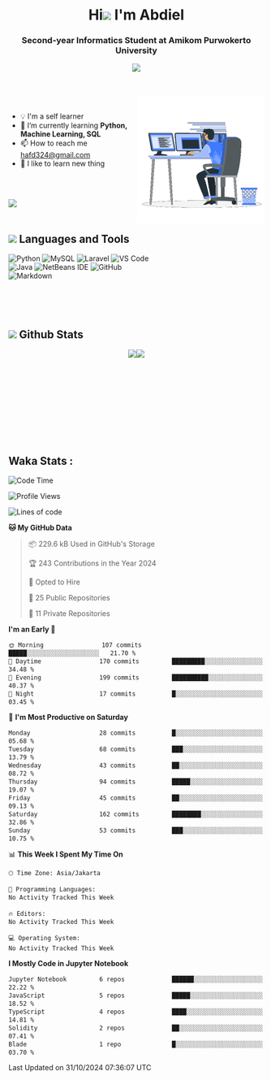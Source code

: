 
<h1 align="center"><b>Hi<img src="https://media.giphy.com/media/hvRJCLFzcasrR4ia7z/giphy.gif" width="35"> I'm Abdiel </b></h1>

<h3 align="center"> Second-year Informatics Student at Amikom Purwokerto University </h3>

<div align='center'>
	
![](https://komarev.com/ghpvc/?username=dlzcods&style=for-the-badge)
	
</div>
<br>

<picture> <img align="right" src="https://github.com/0xAbdulKhalid/0xAbdulKhalid/raw/main/assets/mdImages/Right_Side.gif" width = 250px></picture>

<br>

- 💡 I'm a self learner
- 🌱 I’m currently learning **Python, Machine Learning, SQL**
- 📫 How to reach me [hafd324@gmail.com](mailto:hafd324d@gmail.com)
- 📃 I like to learn new thing

<br><br>

<img src="https://user-images.githubusercontent.com/73097560/115834477-dbab4500-a447-11eb-908a-139a6edaec5c.gif"><br><br>

## <img src="https://media2.giphy.com/media/QssGEmpkyEOhBCb7e1/giphy.gif?cid=ecf05e47a0n3gi1bfqntqmob8g9aid1oyj2wr3ds3mg700bl&rid=giphy.gif" width ="25"><b> Languages and Tools</b>

![Python](https://img.shields.io/badge/Python%20-FFFFFF.svg?style=for-the-badge&logo=python&logoColor=blue)
![MySQL](https://img.shields.io/badge/MySQL-FFFFFF?style=for-the-badge&logo=mysql&logoColor=blue)
![Laravel](https://img.shields.io/badge/laravel-FFFFFF.svg?style=for-the-badge&logo=laravel&logoColor=blue)
![VS Code](https://img.shields.io/badge/VS%20Code-FFFFFF.svg?style=for-the-badge&logo=visual-studio-code&logoColor=blue)
<br>
![Java](https://img.shields.io/badge/Java-FFFFFF?style=for-the-badge&logo=openjdk&logoColor=blue)
![NetBeans IDE](https://img.shields.io/badge/NetBeans%20IDE-FFFFFF.svg?style=for-the-badge&logo=apache-netbeans-ide&logoColor=blue)
![GitHub](https://img.shields.io/badge/github-FFFFFF.svg?style=for-the-badge&logo=github&logoColor=blue)
<br>
![Markdown](https://img.shields.io/badge/markdown-FFFFFF.svg?style=for-the-badge&logo=markdown&logoColor=blue)

<br>
<br>
<br>


## <img src="https://media.giphy.com/media/iY8CRBdQXODJSCERIr/giphy.gif" width="35"><b> Github Stats </b>

<div  style="display: flex; flex-wrap: wrap; justify-content: center;">
   <img height="160em" src="https://github-readme-stats.vercel.app/api?username=dlzcods&show_icons=true&theme=default" />
   <img height="160em" src="https://github-readme-stats.vercel.app/api/top-langs/?username=dlzcods&layout=compact" />
</div>



<br>

## Waka Stats :

<!--START_SECTION:waka-->
![Code Time](http://img.shields.io/badge/Code%20Time-204%20hrs%2046%20mins-blue)

![Profile Views](http://img.shields.io/badge/Profile%20Views-2-blue)

![Lines of code](https://img.shields.io/badge/From%20Hello%20World%20I%27ve%20Written-988.4%20thousand%20lines%20of%20code-blue)

**🐱 My GitHub Data** 

> 📦 229.6 kB Used in GitHub's Storage 
 > 
> 🏆 243 Contributions in the Year 2024
 > 
> 💼 Opted to Hire
 > 
> 📜 25 Public Repositories 
 > 
> 🔑 11 Private Repositories 
 > 
**I'm an Early 🐤** 

```text
🌞 Morning                107 commits         █████░░░░░░░░░░░░░░░░░░░░   21.70 % 
🌆 Daytime                170 commits         █████████░░░░░░░░░░░░░░░░   34.48 % 
🌃 Evening                199 commits         ██████████░░░░░░░░░░░░░░░   40.37 % 
🌙 Night                  17 commits          █░░░░░░░░░░░░░░░░░░░░░░░░   03.45 % 
```
📅 **I'm Most Productive on Saturday** 

```text
Monday                   28 commits          █░░░░░░░░░░░░░░░░░░░░░░░░   05.68 % 
Tuesday                  68 commits          ███░░░░░░░░░░░░░░░░░░░░░░   13.79 % 
Wednesday                43 commits          ██░░░░░░░░░░░░░░░░░░░░░░░   08.72 % 
Thursday                 94 commits          █████░░░░░░░░░░░░░░░░░░░░   19.07 % 
Friday                   45 commits          ██░░░░░░░░░░░░░░░░░░░░░░░   09.13 % 
Saturday                 162 commits         ████████░░░░░░░░░░░░░░░░░   32.86 % 
Sunday                   53 commits          ███░░░░░░░░░░░░░░░░░░░░░░   10.75 % 
```


📊 **This Week I Spent My Time On** 

```text
🕑︎ Time Zone: Asia/Jakarta

💬 Programming Languages: 
No Activity Tracked This Week

🔥 Editors: 
No Activity Tracked This Week

💻 Operating System: 
No Activity Tracked This Week
```

**I Mostly Code in Jupyter Notebook** 

```text
Jupyter Notebook         6 repos             ██████░░░░░░░░░░░░░░░░░░░   22.22 % 
JavaScript               5 repos             █████░░░░░░░░░░░░░░░░░░░░   18.52 % 
TypeScript               4 repos             ████░░░░░░░░░░░░░░░░░░░░░   14.81 % 
Solidity                 2 repos             ██░░░░░░░░░░░░░░░░░░░░░░░   07.41 % 
Blade                    1 repo              █░░░░░░░░░░░░░░░░░░░░░░░░   03.70 % 
```




 Last Updated on 31/10/2024 07:36:07 UTC
<!--END_SECTION:waka-->

<br>
<br>
